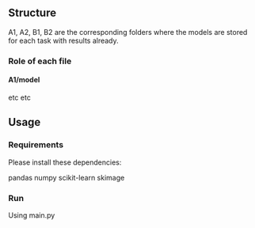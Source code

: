 ## Structure

A1, A2, B1, B2 are the corresponding folders where the models are stored for each task with results already.

### Role of each file

#### A1/model

etc etc 

## Usage

### Requirements

Please install these dependencies:

pandas
numpy
scikit-learn
skimage

### Run

Using main.py



